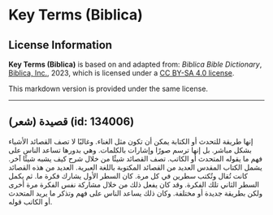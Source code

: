 # Key Terms (Biblica)

## License Information

**Key Terms (Biblica)** is based on and adapted from: _Biblica Bible Dictionary_, [Biblica, Inc.](https://www.biblica.com/), 2023, which is licensed under a [CC BY-SA 4.0 license](https://creativecommons.org/licenses/by-sa/4.0/legalcode.en).

This markdown version is provided under the same license.



--------------------------------

## قصيدة (شعر) (id: 134006)

إنها طريقة للتحدث أو الكتابة يمكن أن تكون مثل الغناء. وغالبًا لا تصف القصائد الأشياء بشكل مباشر. بل إنها ترسم صورًا وإشارات بالكلمات. وهي بدورها تساعد الناس على فهم ما يقوله المتحدث أو الكاتب. تصف القصائد شيئًا من خلال شرح كيف يشبه شيئًا آخر. يشمل الكتاب المقدس العديد من القصائد المكتوبة باللغة العبرية. العديد من هذه القصائد كانت تُقال وتُكتب سطرين في كل مرة. كان السطر الأول يشارك فكرة ما. ثم يكمل السطر الثاني تلك الفكرة. وقد كان يفعل ذلك من خلال مشاركة نفس الفكرة مرة أخرى ولكن بطريقة جديدة أو مختلفة. وكان ذلك يساعد الناس على فهم وتذكر ما يريد المتحدث أو الكاتب قوله.


